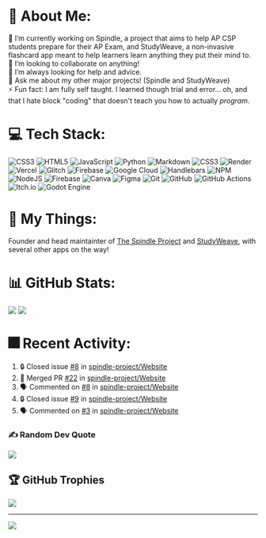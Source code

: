 # 💫 About Me:
🔭 I’m currently working on Spindle, a project that aims to help AP CSP students prepare for their AP Exam, and StudyWeave, a non-invasive flashcard app meant to help learners learn anything they put their mind to.<br>👯 I’m looking to collaborate on anything!<br>🤝 I’m always looking for help and advice.<br>💬 Ask me about my other major projects! (Spindle and StudyWeave)<br>⚡ Fun fact: I am fully self taught. I learned though trial and error... oh, and that I hate block "coding" that doesn't teach you how to actually *program*.


# 💻 Tech Stack:
![CSS3](https://img.shields.io/badge/css3-%231572B6.svg?style=flat&logo=css3&logoColor=white) ![HTML5](https://img.shields.io/badge/html5-%23E34F26.svg?style=flat&logo=html5&logoColor=white) ![JavaScript](https://img.shields.io/badge/javascript-%23323330.svg?style=flat&logo=javascript&logoColor=%23F7DF1E) ![Python](https://img.shields.io/badge/python-3670A0?style=flat&logo=python&logoColor=ffdd54) ![Markdown](https://img.shields.io/badge/markdown-%23000000.svg?style=flat&logo=markdown&logoColor=white) ![CSS3](https://img.shields.io/badge/css3-%231572B6.svg?style=flat&logo=css3&logoColor=white) ![Render](https://img.shields.io/badge/Render-%46E3B7.svg?style=flat&logo=render&logoColor=white) ![Vercel](https://img.shields.io/badge/vercel-%23000000.svg?style=flat&logo=vercel&logoColor=white) ![Glitch](https://img.shields.io/badge/glitch-%233333FF.svg?style=flat&logo=glitch&logoColor=white) ![Firebase](https://img.shields.io/badge/firebase-%23039BE5.svg?style=flat&logo=firebase) ![Google Cloud](https://img.shields.io/badge/GoogleCloud-%234285F4.svg?style=flat&logo=google-cloud&logoColor=white) ![Handlebars](https://img.shields.io/badge/Handlebars-%23000000?style=flat&logo=Handlebars.js&logoColor=white) ![NPM](https://img.shields.io/badge/NPM-%23CB3837.svg?style=flat&logo=npm&logoColor=white) ![NodeJS](https://img.shields.io/badge/node.js-6DA55F?style=flat&logo=node.js&logoColor=white) ![Firebase](https://img.shields.io/badge/firebase-a08021?style=flat&logo=firebase&logoColor=ffcd34) ![Canva](https://img.shields.io/badge/Canva-%2300C4CC.svg?style=flat&logo=Canva&logoColor=white) ![Figma](https://img.shields.io/badge/figma-%23F24E1E.svg?style=flat&logo=figma&logoColor=white) ![Git](https://img.shields.io/badge/git-%23F05033.svg?style=flat&logo=git&logoColor=white) ![GitHub](https://img.shields.io/badge/github-%23121011.svg?style=flat&logo=github&logoColor=white) ![GitHub Actions](https://img.shields.io/badge/github%20actions-%232671E5.svg?style=flat&logo=githubactions&logoColor=white) ![Itch.io](https://img.shields.io/badge/Itch-%23FF0B34.svg?style=flat&logo=Itch.io&logoColor=white) ![Godot Engine](https://img.shields.io/badge/GODOT-%23FFFFFF.svg?style=flat&logo=godot-engine)

# 💎 My Things:
Founder and head maintainter of [The Spindle Project](https://github.com/spindle-project/) and [StudyWeave](https://github.com/matthewl580/StudyWeave), with several other apps on the way!


# 📊 GitHub Stats:
![](https://github-readme-streak-stats.herokuapp.com/?user=matthewl580&theme=nightowl&hide_border=false)
![](https://github-readme-stats.vercel.app/api/top-langs/?username=matthewl580&theme=nightowl&hide_border=false&include_all_commits=true&count_private=false&layout=compact)

# 🎆 Recent Activity:
<!--START_SECTION:activity-->
1. 🔒 Closed issue [#8](https://github.com/spindle-project/Website/issues/8) in [spindle-project/Website](https://github.com/spindle-project/Website)
2. 🎉 Merged PR [#22](https://github.com/spindle-project/Website/pull/22) in [spindle-project/Website](https://github.com/spindle-project/Website)
3. 🗣 Commented on [#8](https://github.com/spindle-project/Website/issues/8#issuecomment-2586148582) in [spindle-project/Website](https://github.com/spindle-project/Website)
4. 🔒 Closed issue [#9](https://github.com/spindle-project/Website/issues/9) in [spindle-project/Website](https://github.com/spindle-project/Website)
5. 🗣 Commented on [#3](https://github.com/spindle-project/Website/issues/3#issuecomment-2585377916) in [spindle-project/Website](https://github.com/spindle-project/Website)
<!--END_SECTION:activity-->


### ✍️ Random Dev Quote
![](https://quotes-github-readme.vercel.app/api?type=horizontal&theme=radical)

## 🏆 GitHub Trophies
![](https://github-profile-trophy.vercel.app/?username=matthewl580&theme=nightowl&no-frame=false&no-bg=false&margin-w=4)

---
[![](https://visitcount.itsvg.in/api?id=matthewl580&icon=1&color=6)](https://visitcount.itsvg.in)

<!-- Proudly created with GPRM ( https://gprm.itsvg.in ) -->
